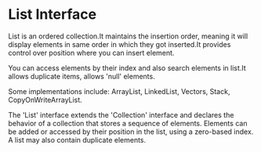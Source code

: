 # List Interface

List is an ordered collection.It maintains the insertion order, meaning it will display elements in same order in which they got inserted.It provides control over position where you can insert element.

You can access elements by their index and also search elements in list.It allows duplicate items, allows 'null' elements.

Some implementations include: ArrayList, LinkedList, Vectors, Stack, CopyOnWriteArrayList.

The 'List' interface extends the 'Collection' interface and declares the behavior of a collection that stores a sequence of elements. Elements can be added or accessed by their position in the list, using a zero-based index. A list may also contain duplicate elements.
